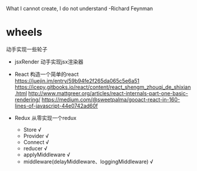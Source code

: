 
What I cannot create, I do not understand  -Richard Feynman

# wheels
动手实现一些轮子
- jsxRender 动手实现jsx渲染器
- React 构造一个简单的react
https://juejin.im/entry/59b94fe2f265da065c5e6a51
https://icepy.gitbooks.io/react/content/react_shengm_zhouqi_de_shixian.html
http://www.mattgreer.org/articles/react-internals-part-one-basic-rendering/
https://medium.com/@sweetpalma/gooact-react-in-160-lines-of-javascript-44e0742ad60f

- Redux 从零实现一个redux
    - Store √
    - Provider √
    - Connect √
    - reducer √
    - applyMiddleware √
    - middleware(delayMiddleware、loggingMiddleware) √
